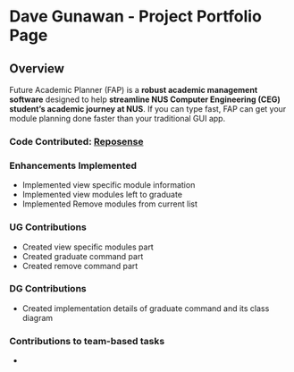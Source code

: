 # Dave Gunawan - Project Portfolio Page

## Overview

Future Academic Planner (FAP) is a **robust academic management software** designed to help **streamline NUS Computer
Engineering (CEG) student’s academic journey at NUS**. If you can type fast, FAP can get your module planning done
faster than your traditional GUI app.

### Code Contributed: [Reposense](https://nus-cs2113-ay2324s2.github.io/tp-dashboard/?search=jensonjenkins&breakdown=true&sort=groupTitle%20dsc&sortWithin=title&since=2024-02-23&timeframe=commit&mergegroup=&groupSelect=groupByRepos&checkedFileTypes=docs~functional-code~test-code~other&tabOpen=true&tabType=authorship&tabAuthor=jensonjenkins&tabRepo=AY2324S2-CS2113-W14-3%2Ftp%5Bmaster%5D&authorshipIsMergeGroup=false&authorshipFileTypes=docs~functional-code~test-code&authorshipIsBinaryFileTypeChecked=false&authorshipIsIgnoredFilesChecked=false)

### Enhancements Implemented

- Implemented view specific module information
- Implemented view modules left to graduate
- Implemented Remove modules from current list

### UG Contributions

- Created view specific modules part
- Created graduate command part
- Created remove command part

### DG Contributions

- Created implementation details of graduate command and its class diagram

### Contributions to team-based tasks

- 

